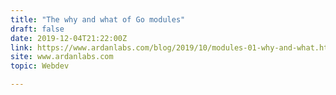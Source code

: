 ```yaml
---
title: "The why and what of Go modules"
draft: false
date: 2019-12-04T21:22:00Z
link: https://www.ardanlabs.com/blog/2019/10/modules-01-why-and-what.html?utm_medium=RSS&utm_source=hune
site: www.ardanlabs.com
topic: Webdev  

---
```

